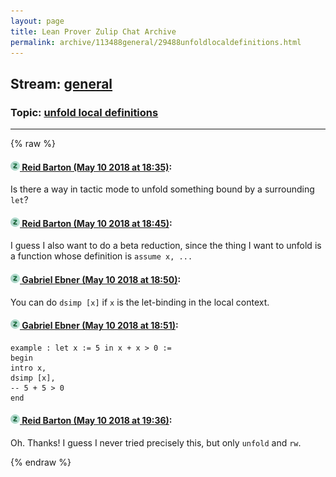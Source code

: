 ```yaml
---
layout: page
title: Lean Prover Zulip Chat Archive 
permalink: archive/113488general/29488unfoldlocaldefinitions.html
---
```


## Stream: [general](index.html)
### Topic: [unfold local definitions](29488unfoldlocaldefinitions.html)

---


{% raw %}
#### [![Click to go to Zulip](../../assets/img/zulip2.png) Reid Barton (May 10 2018 at 18:35)](https://leanprover.zulipchat.com/#narrow/stream/113488-general/topic/unfold%20local%20definitions/near/126372867):
Is there a way in tactic mode to unfold something bound by a surrounding `let`?

#### [![Click to go to Zulip](../../assets/img/zulip2.png) Reid Barton (May 10 2018 at 18:45)](https://leanprover.zulipchat.com/#narrow/stream/113488-general/topic/unfold%20local%20definitions/near/126373312):
I guess I also want to do a beta reduction, since the thing I want to unfold is a function whose definition is `assume x, ...`

#### [![Click to go to Zulip](../../assets/img/zulip2.png) Gabriel Ebner (May 10 2018 at 18:50)](https://leanprover.zulipchat.com/#narrow/stream/113488-general/topic/unfold%20local%20definitions/near/126373507):
You can do `dsimp [x]` if `x` is the let-binding in the local context.

#### [![Click to go to Zulip](../../assets/img/zulip2.png) Gabriel Ebner (May 10 2018 at 18:51)](https://leanprover.zulipchat.com/#narrow/stream/113488-general/topic/unfold%20local%20definitions/near/126373529):
```lean
example : let x := 5 in x + x > 0 :=
begin
intro x,
dsimp [x],
-- 5 + 5 > 0
end
```

#### [![Click to go to Zulip](../../assets/img/zulip2.png) Reid Barton (May 10 2018 at 19:36)](https://leanprover.zulipchat.com/#narrow/stream/113488-general/topic/unfold%20local%20definitions/near/126375254):
Oh. Thanks!
I guess I never tried precisely this, but only `unfold` and `rw`.


{% endraw %}

